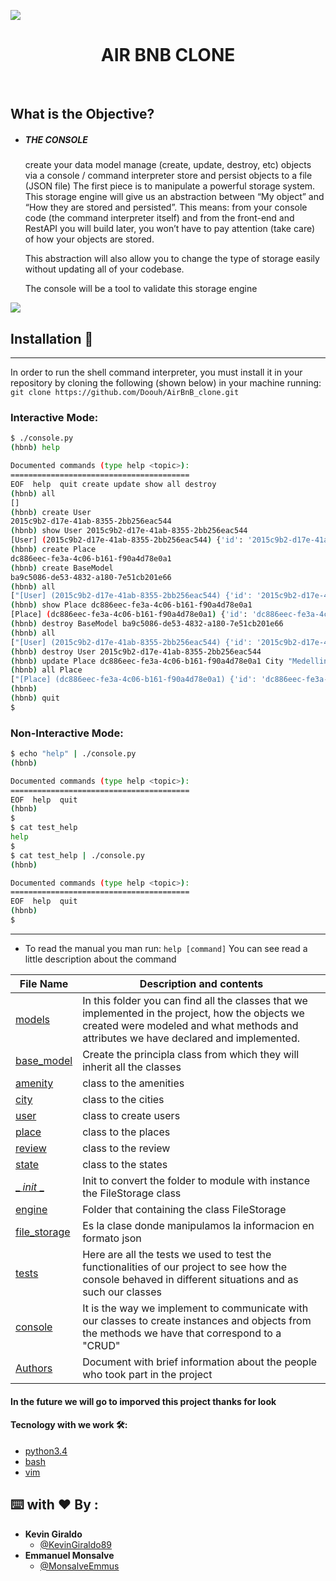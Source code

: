 ![](https://camo.githubusercontent.com/9ebbf60e208b031d4dcf7db6ffc19fe0339d0ff3/68747470733a2f2f692e6962622e636f2f64354e38354e682f68626e622e706e67)
<h1 align ="center"> AIR BNB CLONE </h1><br>

## What is the Objective?
* ##### THE CONSOLE
    create your data model
    manage (create, update, destroy, etc) objects via a console / command interpreter
    store and persist objects to a file (JSON file)
    The first piece is to manipulate a powerful storage system. This storage engine will give us an abstraction between “My object” and “How they are stored and persisted”. This means: from your console code (the command interpreter itself) and from the front-end and RestAPI you will build later, you won’t have to pay attention (take care) of how your objects are stored.

    This abstraction will also allow you to change the type of storage easily without updating all of your codebase.
    
    The console will be a tool to validate this storage engine
    
![](https://holbertonintranet.s3.amazonaws.com/uploads/medias/2018/6/815046647d23428a14ca.png?X-Amz-Algorithm=AWS4-HMAC-SHA256&X-Amz-Credential=AKIARDDGGGOUZGDONYM4%2F20200219%2Fus-east-1%2Fs3%2Faws4_request&X-Amz-Date=20200219T212128Z&X-Amz-Expires=86400&X-Amz-SignedHeaders=host&X-Amz-Signature=49edde242ccf7f03b32cb335a5a76f7132c47348938f1d86d0f704d641e60cca)

## Installation 🚀
---
In order to run the shell command interpreter, you must install it in your repository by cloning the following (shown below) in your machine running:
    ```
    git clone https://github.com/Doouh/AirBnB_clone.git
    ```

### Interactive Mode:
```sh
$ ./console.py
(hbnb) help

Documented commands (type help <topic>):
========================================
EOF  help  quit create update show all destroy
(hbnb) all
[]
(hbnb) create User
2015c9b2-d17e-41ab-8355-2bb256eac544
(hbnb) show User 2015c9b2-d17e-41ab-8355-2bb256eac544
[User] (2015c9b2-d17e-41ab-8355-2bb256eac544) {'id': '2015c9b2-d17e-41ab-8355-2bb256eac544', 'created_at': datetime.datetime(2020, 2, 19, 17, 7, 37, 854963), 'updated_at': datetime.datetime(2020, 2, 19, 17, 7, 37, 854989)}
(hbnb) create Place
dc886eec-fe3a-4c06-b161-f90a4d78e0a1
(hbnb) create BaseModel
ba9c5086-de53-4832-a180-7e51cb201e66
(hbnb) all
["[User] (2015c9b2-d17e-41ab-8355-2bb256eac544) {'id': '2015c9b2-d17e-41ab-8355-2bb256eac544', 'created_at': datetime.datetime(2020, 2, 19, 17, 7, 37, 854963), 'updated_at': datetime.datetime(2020, 2, 19, 17, 7, 37, 854989)}", "[Place] (dc886eec-fe3a-4c06-b161-f90a4d78e0a1) {'id': 'dc886eec-fe3a-4c06-b161-f90a4d78e0a1', 'created_at': datetime.datetime(2020, 2, 19, 17, 8, 35, 120768), 'updated_at': datetime.datetime(2020, 2, 19, 17, 8, 35, 120793)}", "[BaseModel] (ba9c5086-de53-4832-a180-7e51cb201e66) {'id': 'ba9c5086-de53-4832-a180-7e51cb201e66', 'created_at': datetime.datetime(2020, 2, 19, 17, 8, 40, 859003), 'updated_at': datetime.datetime(2020, 2, 19, 17, 8, 40, 859027)}"]
(hbnb) show Place dc886eec-fe3a-4c06-b161-f90a4d78e0a1
[Place] (dc886eec-fe3a-4c06-b161-f90a4d78e0a1) {'id': 'dc886eec-fe3a-4c06-b161-f90a4d78e0a1', 'created_at': datetime.datetime(2020, 2, 19, 17, 8, 35, 120768), 'updated_at': datetime.datetime(2020, 2, 19, 17, 8, 35, 120793)}
(hbnb) destroy BaseModel ba9c5086-de53-4832-a180-7e51cb201e66
(hbnb) all
["[User] (2015c9b2-d17e-41ab-8355-2bb256eac544) {'id': '2015c9b2-d17e-41ab-8355-2bb256eac544', 'created_at': datetime.datetime(2020, 2, 19, 17, 7, 37, 854963), 'updated_at': datetime.datetime(2020, 2, 19, 17, 7, 37, 854989)}", "[Place] (dc886eec-fe3a-4c06-b161-f90a4d78e0a1) {'id': 'dc886eec-fe3a-4c06-b161-f90a4d78e0a1', 'created_at': datetime.datetime(2020, 2, 19, 17, 8, 35, 120768), 'updated_at': datetime.datetime(2020, 2, 19, 17, 8, 35, 120793)}"]
(hbnb) destroy User 2015c9b2-d17e-41ab-8355-2bb256eac544
(hbnb) update Place dc886eec-fe3a-4c06-b161-f90a4d78e0a1 City "Medellin"
(hbnb) all Place
["[Place] (dc886eec-fe3a-4c06-b161-f90a4d78e0a1) {'id': 'dc886eec-fe3a-4c06-b161-f90a4d78e0a1', 'created_at': datetime.datetime(2020, 2, 19, 17, 8, 35, 120768), 'updated_at': datetime.datetime(2020, 2, 19, 17, 8, 35, 120793), 'City': 'Medellin'}"]
(hbnb) 
(hbnb) quit
$
```
### Non-Interactive Mode:
```sh
$ echo "help" | ./console.py
(hbnb)

Documented commands (type help <topic>):
========================================
EOF  help  quit
(hbnb) 
$
$ cat test_help
help
$
$ cat test_help | ./console.py
(hbnb)

Documented commands (type help <topic>):
========================================
EOF  help  quit
(hbnb) 
$
```
---
- To read the manual you man run:
```help [command]``` You can see read a little description about the command

| File Name | Description and contents |
| --- | --- |
| [models](models) | In this folder you can find all the classes that we implemented in the project, how the objects we created were modeled and what methods and attributes we have declared and implemented.|
|[base_model](models/base_model.py)|Create the principla class from which they will inherit all the classes|
|[amenity](models/amenity.py)|class to the amenities|
|[city](models/city.py)|class to the cities|
|[user](models/user.py)|class to create users|
|[place](models/place.py)|class to the places|
|[review](models/review.py)|class to the review|
|[state](models/state.py)|class to the states|
|[_ _init_ _](models/__init__.py)|Init to convert the folder to module with instance the FileStorage class|
|[engine](models/engine)|Folder that containing the class FileStorage|
|[file_storage](models/engine/file_storage.py)|Es la clase donde manipulamos la informacion en formato json|
| [tests](tests) |Here are all the tests we used to test the functionalities of our project to see how the console behaved in different situations and as such our classes |
| [console](console.py) |It is the way we implement to communicate with our classes to create instances and objects from the methods we have that correspond to a "CRUD"|
| [Authors](AUTHORS) |Document with brief information about the people who took part in the project|
#### In the future we will go to imporved this project thanks for look
#### Tecnology with we work 🛠️:
* [python3.4](https://docs.python.org/3.4/)
* [bash](https://www.gnu.org/software/bash/)
* [vim](https://www.vim.org/)

## ⌨️  with ❤️  By :
* **Kevin Giraldo**
  * [@KevinGiraldo89](https://twitter.com/KevinGiraldo89)
* **Emmanuel Monsalve**
  * [@MonsalveEmmus](https://twitter.com/MonsalveEmmus)
